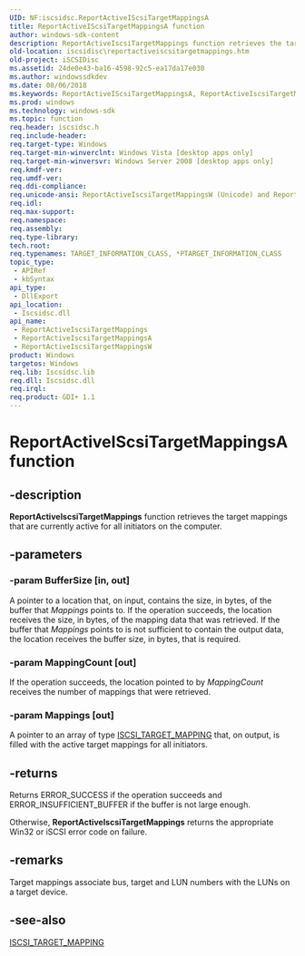 ```yaml
---
UID: NF:iscsidsc.ReportActiveIScsiTargetMappingsA
title: ReportActiveIScsiTargetMappingsA function
author: windows-sdk-content
description: ReportActiveIscsiTargetMappings function retrieves the target mappings that are currently active for all initiators on the computer.
old-location: iscsidisc\reportactiveiscsitargetmappings.htm
old-project: iSCSIDisc
ms.assetid: 24de0e43-ba16-4598-92c5-ea17da17e030
ms.author: windowssdkdev
ms.date: 08/06/2018
ms.keywords: ReportActiveIScsiTargetMappingsA, ReportActiveIscsiTargetMappings, ReportActiveIscsiTargetMappings function [iSCSI Discovery Library API], ReportActiveIscsiTargetMappingsA, ReportActiveIscsiTargetMappingsW, iscsidisc.reportactiveiscsitargetmappings, iscsidsc/ReportActiveIscsiTargetMappings, iscsidsc/ReportActiveIscsiTargetMappingsA, iscsidsc/ReportActiveIscsiTargetMappingsW
ms.prod: windows
ms.technology: windows-sdk
ms.topic: function
req.header: iscsidsc.h
req.include-header: 
req.target-type: Windows
req.target-min-winverclnt: Windows Vista [desktop apps only]
req.target-min-winversvr: Windows Server 2008 [desktop apps only]
req.kmdf-ver: 
req.umdf-ver: 
req.ddi-compliance: 
req.unicode-ansi: ReportActiveIscsiTargetMappingsW (Unicode) and ReportActiveIscsiTargetMappingsA (ANSI)
req.idl: 
req.max-support: 
req.namespace: 
req.assembly: 
req.type-library: 
tech.root: 
req.typenames: TARGET_INFORMATION_CLASS, *PTARGET_INFORMATION_CLASS
topic_type:
 - APIRef
 - kbSyntax
api_type:
 - DllExport
api_location:
 - Iscsidsc.dll
api_name:
 - ReportActiveIscsiTargetMappings
 - ReportActiveIscsiTargetMappingsA
 - ReportActiveIscsiTargetMappingsW
product: Windows
targetos: Windows
req.lib: Iscsidsc.lib
req.dll: Iscsidsc.dll
req.irql: 
req.product: GDI+ 1.1
---
```


# ReportActiveIScsiTargetMappingsA function


## -description


<b>ReportActiveIscsiTargetMappings</b> function retrieves the target mappings that are currently active for all initiators on the computer.


## -parameters




### -param BufferSize [in, out]

A pointer to a location that, on input, contains the size, in bytes, of the buffer that <i>Mappings</i> points to. If the operation succeeds, the location receives the size, in bytes, of the mapping data that was retrieved. If the buffer  that <i>Mappings</i> points to is not sufficient to contain the output data, the location receives the buffer size, in bytes, that is required. 


### -param MappingCount [out]

If the operation succeeds, the location pointed to by <i>MappingCount</i> receives the number of mappings that were retrieved.


### -param Mappings [out]

A pointer to an array of type <a href="https://msdn.microsoft.com/bdc27e67-1d64-42cd-adfa-a792012b7142">ISCSI_TARGET_MAPPING</a> that, on output, is filled with the active target mappings for all initiators.


## -returns



Returns ERROR_SUCCESS if the operation succeeds and ERROR_INSUFFICIENT_BUFFER if the buffer is not large enough.

Otherwise, <b>ReportActiveIscsiTargetMappings</b> returns the appropriate Win32 or iSCSI error code on failure.




## -remarks



Target mappings associate bus, target and LUN numbers with the LUNs on a target device.






## -see-also




<a href="https://msdn.microsoft.com/bdc27e67-1d64-42cd-adfa-a792012b7142">ISCSI_TARGET_MAPPING</a>
 

 

